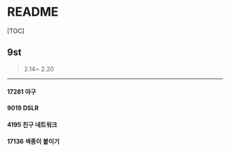 # README

[TOC]

## 9st



> 2.14~ 2.20



---



#### 17281 야구

>



#### 9019 DSLR

>  



#### 4195 친구 네트워크

> 



#### 17136 색종이 붙이기

> 